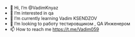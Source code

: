 - 👋 Hi, I’m @VadimKnyaz
- 👀 I’m interested in  qa 
- 🌱 I’m currently learning Vadim KSENDZOV    
- 💞️ I’m looking to работу  тестировщиком  , QA Инженером 
- 📫 How to reach me  https://t.me/Vadim059

<!---
VadimKnyaz/VadimKnyaz is a ✨ special ✨ repository because its `README.md` (this file) appears on your GitHub profile.
You can click the Preview link to take a look at your changes.
--->
